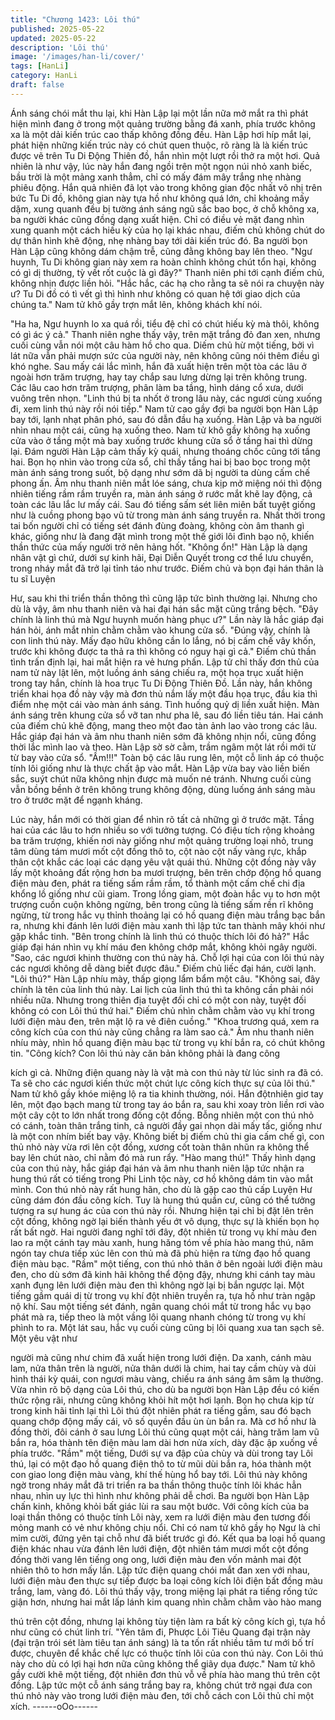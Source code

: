 ```yaml
---
title: "Chương 1423: Lôi thú"
published: 2025-05-22
updated: 2025-05-22
description: 'Lôi thú'
image: '/images/han-li/cover/'
tags: [HanLi]
category: HanLi
draft: false
---
```


Ánh sáng chói mắt thu lại, khi Hàn Lập lại một lần nữa mở mắt ra
thì phát hiện mình đang ở trong một quảng trường bằng đá xanh,
phía trước không xa là một dải kiến trúc cao thấp không đồng
đều.
Hàn Lập hơi híp mắt lại, phát hiện những kiến trúc này có chút
quen thuộc, rõ ràng là là kiến trúc được vẽ trên Tu Di Động Thiên
đồ, hắn nhìn một lượt rồi thở ra một hơi.
Quả nhiên là như vậy, lúc này hắn đang ngồi trên một ngọn núi
nhỏ xanh biếc, bầu trời là một mảng xanh thẳm, chỉ có mấy đám
mây trắng nhẹ nhàng phiêu động.
Hắn quả nhiên đã lọt vào trong không gian độc nhất vô nhị trên
bức Tu Di đồ, không gian này tựa hồ như không quá lớn, chỉ
khoảng mấy dặm, xung quanh đều bị tường ánh sáng ngũ sắc
bao bọc, ở chỗ không xa, ba người khác cũng đồng dạng xuất
hiện.
Chỉ có điều vẻ mặt đang nhìn xung quanh một cách hiếu kỳ của
họ lại khác nhau, điếm chủ không chút do dự thân hình khẽ động,
nhẹ nhàng bay tới dải kiến trúc đó.
Ba người bọn Hàn Lập cũng không dám chậm trễ, cũng đằng
không bay lên theo.
"Ngư huynh, Tu Di không gian này xem ra hoàn chỉnh không chút
tổn hại, không có gì dị thường, tỳ vết rốt cuộc là gì đây?" Thanh
niên phi tới cạnh điếm chủ, không nhịn được liền hỏi.
"Hắc hắc, các hạ cho rằng ta sẽ nói ra chuyện này ư? Tu Di đồ có
tì vết gì thì hình như không có quan hệ tới giao dịch của chúng
ta." Nam tử khô gầy trợn mắt lên, không khách khí nói.

"Ha ha, Ngư huynh lo xa quá rồi, tiểu đệ chỉ có chút hiếu kỳ mà
thôi, không có gì ác ý cả." Thanh niên nghe thấy vậy, trên mặt
trắng đỏ đan xen, nhưng cuối cùng vẫn nói một câu hàm hồ cho
qua.
Diếm chủ hừ một tiếng, bởi vì lát nữa vẫn phải mượn sức của
người này, nên không cũng nói thêm điều gì khó nghe. Sau mấy
cái lắc mình, hắn đã xuất hiện trên một tòa các lâu ở ngoài hơn
trăm trượng, hay tay chắp sau lưng dừng lại trên không trung.
Các lâu cao hơn trăm trượng, phân làm ba tầng, hình dáng cổ
xưa, dưới vuông trên nhọn.
"Linh thú bị ta nhốt ở trong lâu này, các ngươi cùng xuống đi, xem
linh thú này rồi nói tiếp." Nam tử cao gầy đợi ba người bọn Hàn
Lập bay tới, lạnh nhạt phân phó, sau đó dẫn đầu hạ xuống.
Hàn Lập và ba người nhìn nhau một cái, cũng hạ xuống theo.
Nam tử khô gầy không hạ xuống cửa vào ở tầng một mà bay
xuống trước khung cửa sổ ở tầng hai thì dừng lại. Đám người
Hàn Lập cảm thấy kỳ quái, nhưng thoáng chốc cũng tới tầng hai.
Bọn họ nhìn vào trong cửa sổ, chỉ thấy tầng hai bị bao bọc trong
một màn ánh sáng trong suốt, bộ dạng như sớm dã bị người ta
dùng cấm chế phong ấn.
Âm nhu thanh niên mắt lóe sáng, chưa kịp mở miệng nói thì động
nhiên tiếng rầm rầm truyền ra, màn ánh sáng ở rước mắt khẽ lay
động, cả toàn các lâu lắc lư mấy cái.
Sau đó tiếng sấm sét liên miên bất tuyệt giống như là cuồng
phong bạo vũ từ trong màn ánh sáng truyền ra. Nhất thời trong tai
bốn người chỉ có tiếng sét đánh đùng đoàng, không còn âm thanh
gì khác, giống như là đang đặt mình trong một thế giới lôi đình
bạo nộ, khiến thần thức của mấy người trở nên hảng hốt.
"Không ổn!" Hàn Lập là dạng nhân vật gì chứ, dưới sự kinh hãi,
Đại Diễn Quyết trong cơ thể lưu chuyển, trong nháy mắt đã trở lại
tỉnh táo như trước. Điếm chủ và bọn đại hán thân là tu sĩ Luyện

Hư, sau khi thi triển thần thông thì cũng lập tức bình thường lại.
Nhưng cho dù là vậy, âm nhu thanh niên và hai đại hán sắc mặt
cũng trắng bệch.
"Đây chính là linh thú mà Ngư huynh muốn hàng phục ư?" Lần
này là hắc giáp đại hán hỏi, ánh mắt nhìn chằm chằm vào khung
cửa sổ.
"Đúng vậy, chính là con linh thú này. Mấy đạo hữu không cần lo
lắng, nó bị cấm chế vây khốn, trước khi không được ta thả ra thì
không có nguy hại gì cả." Điếm chủ thần tình trấn định lại, hai mắt
hiện ra vẻ hưng phấn. Lập tử chỉ thấy đơn thủ của nam tử này lật
lên, một luồng ánh sáng chiếu ra, một họa trục xuất hiện trong tay
hắn, chính là hoa trục Tu Di Động Thiên Đồ.
Lần này, hắn không triển khai họa đồ này vậy mà đơn thủ nắm lấy
một đầu họa trục, đầu kia thì điểm nhẹ một cái vào màn ánh sáng.
Tình huống quỷ dị liền xuất hiện.
Màn ánh sáng trên khung cửa sổ vỡ tan như pha lê, sau đó liền
tiêu tán.
Hai cánh của điếm chủ khẽ động, mang theo một đao tàn ảnh lao
vào trong các lâu.
Hắc giáp đại hán và âm nhu thanh niên sớm đã không nhịn nổi,
cũng đồng thời lắc mình lao và theo.
Hàn Lập sờ sờ cằm, trầm ngâm một lát rồi mới từ từ bay vào cửa
sổ.
"Ầm!!!" Toàn bộ các lâu rung lên, một cỗ linh áp có thuộc tính lôi
giống như là thực chất ập vào mắt.
Hàn Lập vừa bay vào liền biến sắc, suýt chút nữa không nhịn
được mà muốn né tránh.
Nhưng cuối cùng vẫn bồng bềnh ở trên không trung không động,
dùng luống ánh sáng màu tro ở trước mặt để ngạnh kháng.

Lúc này, hắn mới có thời gian để nhìn rõ tất cả những gì ở trước
mặt.
Tầng hai của các lâu to hơn nhiều so với tưởng tượng.
Có điệu tích rộng khoảng ba trăm trượng, khiến nơi này giống
như một quảng trường loại nhỏ, trung tâm dùng tám mươi mốt cột
đồng thô to, cột nào cột nấy vàng rực, khắp thân cột khắc các loại
các dạng yêu vật quái thú. Những cột đồng này vây lấy một
khoảng đất rộng hơn ba mươi trượng, bên trên chớp động hồ
quang điện màu đen, phát ra tiếng sấm rầm rầm, tổ thành một
cấm chế chi địa khổng lồ giống như cũi giam. Trong lồng giam,
một đoàn hắc vụ to hơn một trượng cuồn cuộn không ngừng, bên
trong cũng là tiếng sấm rền rĩ không ngừng, từ trong hắc vụ thỉnh
thoảng lại có hồ quang điện màu trắng bạc bắn ra, nhưng khi
đánh lên lưới điện màu xanh thì lập tức tan thành mây khói như
gặp khắc tinh.
"Bên trong chính là linh thú có thuộc thích lôi đó hả?" Hắc giáp đại
hán nhìn vụ khí máu đen không chớp mắt, không khỏi ngây
người.
"Sao, các ngươi khinh thường con thú này hả. Chỗ lợi hại của con
lôi thú này các ngươi không dễ dàng biết được đâu." Điếm chủ
liếc đại hán, cười lạnh.
"Lôi thú?" Hàn Lập nhíu mày, thấp giọng lẩm bẩm một câu.
"Không sai, đây chính là tên của linh thú này. Lai lịch của linh thú
thì ta không cần phải nói nhiều nữa. Nhưng trong thiên địa tuyệt
đối chỉ có một con này, tuyệt đối không có con Lôi thú thứ hai."
Điếm chủ nhìn chằm chằm vào vụ khí trong lưới điện màu đen,
trên mặt lộ ra vẻ điên cuồng."
"Khoa trương quá, xem ra công kích của con thú này cũng chẳng
ra làm sao cả." Âm nhu thanh niên nhíu mày, nhìn hồ quang điện
màu bạc từ trong vụ khí bắn ra, có chút không tin.
"Công kích? Con lôi thú này căn bản không phải là đang công

kích gì cả. Những điện quang này là vật mà con thú này từ lúc
sinh ra đã có. Ta sẽ cho các ngươi kiến thức một chút lực công
kích thực sự của lôi thú." Nam tử khô gầy khóe miệng lộ ra tia
khinh thường, nói.
Hắn độtnhiên giơ tay lên, một đạo bạch mang từ trong tay áo bắn
ra, sau khi xoay tròn liền rơi vào một cây cột to lớn nhất trong
đống cột đồng.
Bỗng nhiên một con thú nhỏ có cánh, toàn thân trắng tinh, cả
người đầy gai nhọn dài mấy tấc, giống như là một con nhím biết
bay vậy.
Không biết bị điếm chủ thi gia cấm chế gì, con thủ nhỏ này vừa rơi
lên cột đồng, xương cốt toàn thân nhũn ra không thể bay lên chút
nào, chỉ nằm đó mà run rẩy.
"Hào mang thú!" Thấy hình dạng của con thú này, hắc giáp đại
hán và âm nhu thanh niên lập tức nhận ra hung thú rất có tiếng
trong Phi Linh tộc này, cơ hồ không dám tin vào mắt mình.
Con thú nhỏ này rất hung hãn, cho dù là gặp cao thủ cấp Luyện
Hư cũng dám đón đầu công kích. Tuy là hung thú quần cư, cũng
có thể tưởng tượng ra sự hung ác của con thú này rồi. Nhưng
hiện tại chỉ bị đặt lên trên cột đồng, không ngờ lại biến thành yếu
ớt vô dụng, thực sự là khiến bọn họ rất bất ngờ.
Hai người đang nghĩ tới đây, đột nhiên từ trong vụ khí màu đen lao
ra một cánh tay màu xanh, hung hăng tóm về phía hào mang thú,
năm ngón tay chưa tiếp xúc lên con thủ mà đã phù hiện ra từng
đạo hồ quang điện màu bạc. "Rầm" một tiếng, con thú nhỏ thân ở
bên ngoài lưới điện màu đen, cho dù sớm đã kinh hãi không thể
động đậy, nhưng khi cánh tay màu xanh đụng lên lưới điện màu
đen thì không ngờ lại bị bắn ngược lại.
Một tiếng gầm quái dị từ trong vụ khí đột nhiên truyền ra, tựa hồ
như tràn ngập nộ khí. Sau một tiếng sét đánh, ngân quang chói
mắt từ trong hắc vụ bạo phát mà ra, tiếp theo là một vầng lôi
quang nhanh chóng từ trong vụ khí phình to ra. Một lát sau, hắc
vụ cuối cùng cũng bị lôi quang xua tan sạch sẽ. Một yêu vật như

người mà cũng như chim đã xuất hiện trong lưới điện.
Da xanh, cánh màu lam, nửa thân trên là người, nửa thân dưới là
chim, hai tay cầm chùy và dùi hình thái kỳ quái, con ngươi màu
vàng, chiếu ra ánh sáng âm sâm lạ thường. Vừa nhìn rõ bộ dạng
của Lôi thú, cho dù ba người bọn Hàn Lập đều có kiến thức rộng
rãi, nhưng cũng không khỏi hít một hơi lạnh.
Bọn họ chưa kịp từ trong kinh hãi tỉnh lại thì Lôi thú đột nhiên phát
ra tiếng gầm, sau đó bạch quang chớp động mấy cái, vô số quyền
đầu ùn ùn bắn ra.
Mà cơ hồ như là đồng thời, đôi cánh ở sau lưng Lôi thú cũng quạt
một cái, hàng trăm lam vũ bắn ra, hóa thành tên điện màu lam dài
hơn nửa xích, dày đặc ập xuống về phía trước. "Rầm" một tiếng,
Dưới sự va đập của chùy và dùi trong tay Lôi thú, lại có một đạo
hồ quang điện thô to từ mũi dùi bắn ra, hóa thành một con giao
long điện màu vàng, khí thế hùng hổ bay tới.
Lôi thú này không ngờ trong nháy mắt đã tri triển ra ba thần thông
thuộc tính lôi khác hẳn nhau, nhìn uy lực thì hình như không phải
dễ chơi.
Ba người bọn Hàn Lập chấn kinh, không khỏi bất giác lùi ra sau
một bước. Với công kích của ba loại thần thông có thuộc tính Lôi
này, xem ra lưới điện màu đen tương đối mỏng manh có vẻ như
không chịu nổi. Chỉ có nam tử khô gầy họ Ngư là chỉ mỉm cười,
đứng yên tại chỗ như đã biết trước gì đó.
Kết qua ba loại hồ quang điện khác nhau vừa đánh lên lưới điện,
đột nhiên tám mươi mốt cột đồng đồng thời vang lên tiếng ong
ong, lưới điện màu đen vốn mảnh mai đột nhiên thô to hơn mấy
lần.
Lập tức điện quang chói mắt đan xen với nhau, lưới điện màu đen
thực sự tiếp được ba loại công kích lôi điện bất đồng màu trắng,
lam, vàng đó.
Lôi thú thấy vậy, trong miệng lại phát ra tiếng rống tức giận hơn,
nhưng hai mắt lấp lánh kim quang nhìn chằm chằm vào hào mang

thú trên cột đồng, nhưng lại không tùy tiện làm ra bất kỳ công kích
gì, tựa hồ như cũng có chút linh trí.
"Yên tâm đi, Phược Lôi Tiêu Quang đại trận này (đại trận trói sét
làm tiêu tan ánh sáng) là ta tốn rất nhiều tâm tư mới bố trí được,
chuyên để khắc chế lực có thuộc tính lôi của con thú này. Con Lôi
thú này cho dù có lợi hại hơn nữa cũng không thể giãy dụa
được." Nam tử khô gầy cười khẽ một tiếng, đột nhiên đơn thủ vỗ
về phía hào mang thú trên cột đồng. Lập tức một cỗ ánh sáng
trắng bay ra, không chút trở ngại đưa con thú nhỏ này vào trong
lưới điện màu đen, tới chỗ cách con Lôi thủ chỉ một xích.
------oOo------
